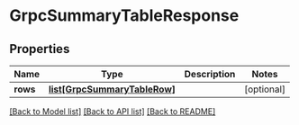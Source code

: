 # GrpcSummaryTableResponse

## Properties
Name | Type | Description | Notes
------------ | ------------- | ------------- | -------------
**rows** | [**list[GrpcSummaryTableRow]**](GrpcSummaryTableRow.md) |  | [optional] 

[[Back to Model list]](../README.md#documentation-for-models) [[Back to API list]](../README.md#documentation-for-api-endpoints) [[Back to README]](../README.md)


